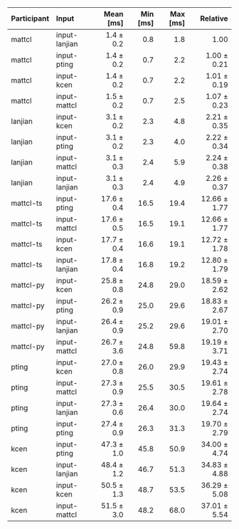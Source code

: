 | Participant | Input | Mean [ms] | Min [ms] | Max [ms] | Relative |
|:---|:---|---:|---:|---:|---:|
| mattcl | input-lanjian | 1.4 ± 0.2 | 0.8 | 1.8 | 1.00 |
| mattcl | input-pting | 1.4 ± 0.2 | 0.7 | 2.2 | 1.00 ± 0.21 |
| mattcl | input-kcen | 1.4 ± 0.2 | 0.7 | 2.2 | 1.01 ± 0.19 |
| mattcl | input-mattcl | 1.5 ± 0.2 | 0.7 | 2.5 | 1.07 ± 0.23 |
| lanjian | input-kcen | 3.1 ± 0.2 | 2.3 | 4.8 | 2.21 ± 0.35 |
| lanjian | input-pting | 3.1 ± 0.2 | 2.3 | 4.0 | 2.22 ± 0.34 |
| lanjian | input-mattcl | 3.1 ± 0.3 | 2.4 | 5.9 | 2.24 ± 0.38 |
| lanjian | input-lanjian | 3.1 ± 0.3 | 2.4 | 4.9 | 2.26 ± 0.37 |
| mattcl-ts | input-pting | 17.6 ± 0.4 | 16.5 | 19.4 | 12.66 ± 1.77 |
| mattcl-ts | input-mattcl | 17.6 ± 0.5 | 16.5 | 19.1 | 12.66 ± 1.77 |
| mattcl-ts | input-kcen | 17.7 ± 0.4 | 16.6 | 19.1 | 12.72 ± 1.78 |
| mattcl-ts | input-lanjian | 17.8 ± 0.4 | 16.8 | 19.2 | 12.80 ± 1.79 |
| mattcl-py | input-kcen | 25.8 ± 0.8 | 24.8 | 29.0 | 18.59 ± 2.62 |
| mattcl-py | input-pting | 26.2 ± 0.9 | 25.0 | 29.6 | 18.83 ± 2.67 |
| mattcl-py | input-lanjian | 26.4 ± 0.9 | 25.2 | 29.6 | 19.01 ± 2.70 |
| mattcl-py | input-mattcl | 26.7 ± 3.6 | 24.8 | 59.8 | 19.19 ± 3.71 |
| pting | input-kcen | 27.0 ± 0.8 | 26.0 | 29.9 | 19.43 ± 2.74 |
| pting | input-mattcl | 27.3 ± 0.9 | 25.5 | 30.5 | 19.61 ± 2.78 |
| pting | input-lanjian | 27.3 ± 0.6 | 26.4 | 30.0 | 19.64 ± 2.74 |
| pting | input-pting | 27.4 ± 0.9 | 26.3 | 31.3 | 19.70 ± 2.79 |
| kcen | input-pting | 47.3 ± 1.0 | 45.8 | 50.9 | 34.00 ± 4.74 |
| kcen | input-lanjian | 48.4 ± 1.2 | 46.7 | 51.3 | 34.83 ± 4.88 |
| kcen | input-kcen | 50.5 ± 1.3 | 48.7 | 53.5 | 36.29 ± 5.08 |
| kcen | input-mattcl | 51.5 ± 3.0 | 48.2 | 68.0 | 37.01 ± 5.54 |
